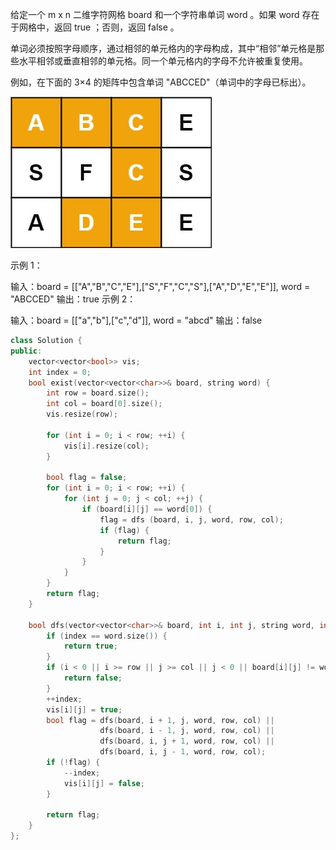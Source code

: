 <!--
 * @Author: huangqianfei
 * @Date: 2023-09-05 08:19:15
 * @LastEditTime: 2023-09-05 08:19:31
 * @Description: 
-->
给定一个 m x n 二维字符网格 board 和一个字符串单词 word 。如果 word 存在于网格中，返回 true ；否则，返回 false 。

单词必须按照字母顺序，通过相邻的单元格内的字母构成，其中“相邻”单元格是那些水平相邻或垂直相邻的单元格。同一个单元格内的字母不允许被重复使用。

 

例如，在下面的 3×4 的矩阵中包含单词 "ABCCED"（单词中的字母已标出）。

![Alt text](image-1.png)

示例 1：

输入：board = [["A","B","C","E"],["S","F","C","S"],["A","D","E","E"]], word = "ABCCED"
输出：true
示例 2：

输入：board = [["a","b"],["c","d"]], word = "abcd"
输出：false


```cpp
class Solution {
public:
    vector<vector<bool>> vis;
    int index = 0;
    bool exist(vector<vector<char>>& board, string word) {
        int row = board.size();
        int col = board[0].size();
        vis.resize(row);

        for (int i = 0; i < row; ++i) {
            vis[i].resize(col);
        }

        bool flag = false;
        for (int i = 0; i < row; ++i) {
            for (int j = 0; j < col; ++j) {
                if (board[i][j] == word[0]) {
                    flag = dfs (board, i, j, word, row, col);
                    if (flag) {
                        return flag;
                    }
                }
            }
        }
        return flag;
    }

    bool dfs(vector<vector<char>>& board, int i, int j, string word, int row, int col) {
        if (index == word.size()) {
            return true;
        }
        if (i < 0 || i >= row || j >= col || j < 0 || board[i][j] != word[index] || vis[i][j]) {
            return false;
        }
        ++index;
        vis[i][j] = true;
        bool flag = dfs(board, i + 1, j, word, row, col) ||
                    dfs(board, i - 1, j, word, row, col) ||
                    dfs(board, i, j + 1, word, row, col) ||
                    dfs(board, i, j - 1, word, row, col);
        if (!flag) {
            --index;
            vis[i][j] = false;
        }

        return flag;
    }
};

```